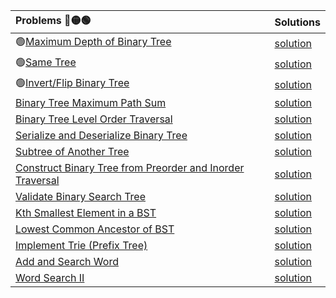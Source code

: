 | Problems 🔴🟡🟢     | Solutions    |
| :---        |  :--- |
|🟢[Maximum Depth of Binary Tree](https://leetcode.com/problems/maximum-depth-of-binary-tree/)|[solution](./maximum-depth-of-binary-tree.py)|
|🟢[Same Tree](https://leetcode.com/problems/same-tree/)|[solution](./same-tree.py)|
|🟢[Invert/Flip Binary Tree](https://leetcode.com/problems/invert-binary-tree/)|[solution](./invert-binary-tree.py)|
|[Binary Tree Maximum Path Sum](https://leetcode.com/problems/binary-tree-maximum-path-sum/)|[solution](./binary-tree-maximum-path-sum.py)|
|[Binary Tree Level Order Traversal]()|[solution]()|
|[Serialize and Deserialize Binary Tree]()|[solution]()|
|[Subtree of Another Tree]()|[solution]()|
|[Construct Binary Tree from Preorder and Inorder Traversal]()|[solution]()|
|[Validate Binary Search Tree]()|[solution]()|
|[Kth Smallest Element in a BST]()|[solution]()|
|[Lowest Common Ancestor of BST]()|[solution]()|
|[Implement Trie (Prefix Tree)]()|[solution]()|
|[Add and Search Word]()|[solution]()|
|[Word Search II]()|[solution]()|